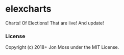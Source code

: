 # elexcharts

Charts! Of Elections! That are live! And update!

### License

Copyright (c) 2018+ Jon Moss under the MIT License.
